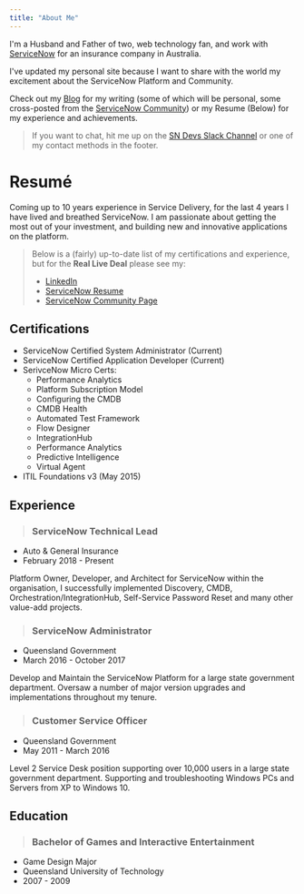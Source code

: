 ```yaml
---
title: "About Me"
---
```


I'm a Husband and Father of two, web technology fan, and work with [ServiceNow](https://www.servicenow.com) for an insurance company in Australia.

I've updated my personal site because I want to share with the world my excitement about the ServiceNow Platform and Community.

Check out my [Blog](/posts/) for my writing (some of which will be personal, some cross-posted from the [ServiceNow Community](https://community.servicenow.com/community?id=community_user_profile&user=86ae4a2ddbd41fc09c9ffb651f961957)) or my Resume (Below) for my experience and achievements.

>If you want to chat, hit me up on the [SN Devs Slack Channel](https://invite.sndevs.com) or one of my contact methods in the footer.

<!-- But most of all, Thanks! -->

# Resumé
Coming up to 10 years experience in Service Delivery, for the last 4 years I have lived and breathed ServiceNow. I am passionate about getting the most out of your investment, and building new and innovative applications on the platform.

>Below is a (fairly) up-to-date list of my certifications and experience, but for the **Real Live Deal** please see my:
>- [LinkedIn](https://www.linkedin.com/in/andrewalburydor)
>- [ServiceNow Resume](https://account.servicenow.com/personal-data/11e9c2e8b/bd7f2d4ad/b40a6cdff/a1f44WP8E/resume.html)
>- [ServiceNow Community Page](https://community.servicenow.com/community?id=community_user_profile&user=86ae4a2ddbd41fc09c9ffb651f961957)

## Certifications

- ServiceNow Certified System Administrator (Current)
- ServiceNow Certified Application Developer (Current)
- SerivceNow Micro Certs:
  - Performance Analytics 
  - Platform Subscription Model 
  - Configuring the CMDB 
  - CMDB Health 
  - Automated Test Framework 
  - Flow Designer 
  - IntegrationHub 
  - Performance Analytics 
  - Predictive Intelligence 
  - Virtual Agent 
- ITIL Foundations v3 (May 2015)


## Experience

> ### ServiceNow Technical Lead
- Auto & General Insurance
- February 2018 - Present

Platform Owner, Developer, and Architect for ServiceNow within the organisation, I successfully implemented Discovery, CMDB, Orchestration/IntegrationHub, Self-Service Password Reset and many other value-add projects.

> ### ServiceNow Administrator
- Queensland Government
- March 2016 - October 2017

Develop and Maintain the ServiceNow Platform for a large state government department. Oversaw a number of major version upgrades and implementations throughout my tenure.

> ### Customer Service Officer
- Queensland Government
- May 2011 - March 2016

Level 2 Service Desk position supporting over 10,000 users in a large state government department. Supporting and troubleshooting Windows PCs and Servers from XP to Windows 10.


## Education

> ### Bachelor of Games and Interactive Entertainment
- Game Design Major
- Queensland University of Technology
- 2007 - 2009
